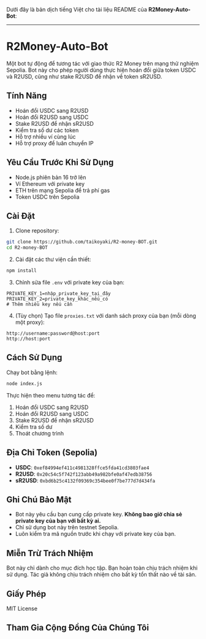 Dưới đây là bản dịch tiếng Việt cho tài liệu README của **R2Money-Auto-Bot**:

---

# R2Money-Auto-Bot

Một bot tự động để tương tác với giao thức R2 Money trên mạng thử nghiệm Sepolia. Bot này cho phép người dùng thực hiện hoán đổi giữa token USDC và R2USD, cũng như stake R2USD để nhận về token sR2USD.

## Tính Năng

- Hoán đổi USDC sang R2USD  
- Hoán đổi R2USD sang USDC  
- Stake R2USD để nhận sR2USD  
- Kiểm tra số dư các token  
- Hỗ trợ nhiều ví cùng lúc  
- Hỗ trợ proxy để luân chuyển IP  

## Yêu Cầu Trước Khi Sử Dụng

- Node.js phiên bản 16 trở lên  
- Ví Ethereum với private key  
- ETH trên mạng Sepolia để trả phí gas  
- Token USDC trên Sepolia  

## Cài Đặt

1. Clone repository:
```bash
git clone https://github.com/taikoyaki/R2-money-BOT.git
cd R2-money-BOT
```

2. Cài đặt các thư viện cần thiết:
```bash
npm install
```

3. Chỉnh sửa file `.env` với private key của bạn:
```
PRIVATE_KEY_1=nhập_private_key_tại_đây
PRIVATE_KEY_2=private_key_khác_nếu_có
# Thêm nhiều key nếu cần
```

4. (Tùy chọn) Tạo file `proxies.txt` với danh sách proxy của bạn (mỗi dòng một proxy):
```
http://username:password@host:port
http://host:port
```

## Cách Sử Dụng

Chạy bot bằng lệnh:

```bash
node index.js
```

Thực hiện theo menu tương tác để:
1. Hoán đổi USDC sang R2USD  
2. Hoán đổi R2USD sang USDC  
3. Stake R2USD để nhận sR2USD  
4. Kiểm tra số dư  
5. Thoát chương trình  

## Địa Chỉ Token (Sepolia)

- **USDC**: `0xef84994ef411c4981328ffce5fda41cd3803fae4`  
- **R2USD**: `0x20c54c5f742f123abb49a982bfe0af47edb38756`  
- **sR2USD**: `0xbd6b25c4132f09369c354bee0f7be777d7d434fa`  

## Ghi Chú Bảo Mật

- Bot này yêu cầu bạn cung cấp private key. **Không bao giờ chia sẻ private key của bạn với bất kỳ ai.**  
- Chỉ sử dụng bot này trên testnet Sepolia.  
- Luôn kiểm tra mã nguồn trước khi chạy với private key của bạn.  

## Miễn Trừ Trách Nhiệm

Bot này chỉ dành cho mục đích học tập. Bạn hoàn toàn chịu trách nhiệm khi sử dụng. Tác giả không chịu trách nhiệm cho bất kỳ tổn thất nào về tài sản.

## Giấy Phép

MIT License

## Tham Gia Cộng Đồng Của Chúng Tôi

